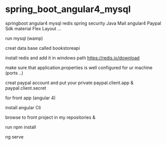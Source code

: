 # spring_boot_angular4_mysql
springboot angular4 mysql redis spring security Java Mail angular4  Paypal Sdk  material Flex Layout ...




run mysql (wamp)

creat data base called bookstoreapi

install redis and add it in windows path 
https://redis.io/download

make sure that application.properties is well configured for ur machine (ports ..)

creat paypal account and put your private  paypal.client.app & paypal.client.secret


for front app (angular 4)

install angular Cli

browse to front project in my repositories &

run npm install 

ng serve 


